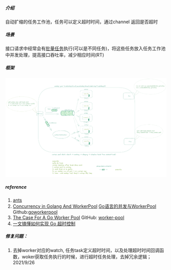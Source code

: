 ##### 介绍

自动扩缩的任务工作池，任务可以定义超时时间，通过channel 返回是否超时



##### 场景

接口请求中经常会有<u>批量任务</u>执行(可以是不同任务)，将这些任务放入任务工作池中并发处理，提高接口吞吐率，减少相应时间(RT)



##### 框架

![workerpool](https://raw.githubusercontent.com/weedge/lib/main/pool/workerpool/workerpool.png)

##### reference

1. [ants](github.com/panjf2000/ants)
2. [Concurrency in Golang And WorkerPool](https://hackernoon.com/concurrency-in-golang-and-workerpool-part-1-e9n31ao) [Go语言的并发与WorkerPool](https://mp.weixin.qq.com/s?__biz=MzI2MDA1MTcxMg==&mid=2648468373&idx=1&sn=dc9c6e56cbd20c79a2593481100c69da) Github:[goworkerpool](https://github.com/Joker666/goworkerpool.git)
3. [The Case For A Go Worker Pool](https://brandur.org/go-worker-pool) GitHub: [worker-pool](https://github.com/vardius/worker-pool)
4. [一文搞懂如何实现 Go 超时控制](https://segmentfault.com/a/1190000039731121)



##### 修复问题：

1. 去掉worker对应的watch,  任务task定义超时时间，以及处理超时时间回调函数，woker获取任务执行的时候，进行超时任务处理，去掉冗余逻辑； 2021/9/26

